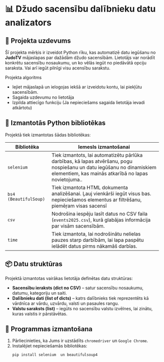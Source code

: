 # 📊 Džudo sacensību dalībnieku datu analizators

## 📝 Projekta uzdevums

Šī projekta mērķis ir izveidot Python rīku, kas automatizē datu iegūšanu no **JudoTV** mājaslapas par dažādām  džudo sacensībām. Lietotājs var norādīt konkrētu sacensību nosaukumu, un ko vēlās iegūt no piedāvātā opciju saraksta. Vai arī iegūt pilnīgi visu acensību sarakstu.


Projekta algoritms
- Iejiet mājaslapā un ielogojas iekšā ar izveidotu kontu, lai piekļūtu sacensībām.
- Sagaida uzdevumu no lietotāja
- Izpilda attiecīgo funkciju (Ja nepieciešams sagaida lietotāja ievadi atkārtotu)

## 🧰 Izmantotās Python bibliotēkas

Projektā tiek izmantotas šādas bibliotēkas:

| Bibliotēka       | Iemesls izmantošanai |
|------------------|----------------------|
| `selenium`       | Tiek izmantots, lai automatizētu pārlūka darbības, kā lapas atvēršanu, pogu nospiešanu un datu iegūšanu no dinamiskiem elementiem, kas mainās atkarībā no lapas novietojuma.. |
| `bs4 (BeautifulSoup)` | Tiek izmantota HTML dokumenta analizēšanai. Ļauj vienkārši iegūt visus bas. nepieciešamos elementus ar filtrēšanu, piemēŗam visas sacensī|
| `csv`            | Nodrošina iespēju lasīt datus no CSV faila (`events2025.csv`), kurā glabājas informācija par visām sacensībām. |
| `time`           | Tiek izmantota, lai nodrošinātu nelielas pauzes starp darbībām, lai lapa paspētu ielādēt datus pirms nākamāš darbīas. |

## 📦 Datu struktūras

Projektā izmantotas vairākas lietotāja definētas datu struktūras:

- **Sacensību ieraksts (dict no CSV)** – satur sacensību nosaukumu, datumu, kategoriju un saiti.
- **Dalībnieku dati (list of dicts)** – katrs dalībnieks tiek reprezentēts kā vārdnīca ar vārdu, uzvārdu, valsti un pasaules rangu.
- **Valstu saraksts (list)** – iegūts no sacensību valstu izvēlnes, lai zinātu, kuras valstis ir pārstāvētas.

## 🚀 Programmas izmantošana

1. Pārliecinieties, ka Jums ir uzstādīts `chromedriver` un `Google Chrome`.
2. Instalējiet nepieciešamās bibliotēkas:
   ```bash
   pip install selenium  un beautifulsoup4
